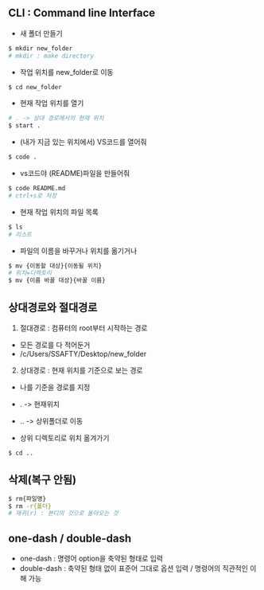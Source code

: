 ## CLI : Command line Interface

- 새 폴더 만들기
```bash
$ mkdir new_folder
# mkdir : make directory
```


- 작업 위치를 new_folder로 이동
```bash
$ cd new_folder
```

- 현재 작업 위치를 열기
```bash
# . -> 상대 경로에서의 현재 위치
$ start .
```

- (내가 지금 있는 위치에서) VS코드를 열어줘
```bash
$ code .
```

- vs코드야 (README)파일을 만들어줘
```bash
$ code README.md
# ctrl+s로 저장
```

- 현재 작업 위치의 파일 목록
```bash
$ ls
# 리스트
```

- 파일의 이름을 바꾸거나 위치를 옮기거나
```bash
$ mv {이동할 대상}{이동될 위치} 
# 위치=디렉토리
$ mv {이름 바꿀 대상}{바꿀 이름}
```


## 상대경로와 절대경로
1. 절대경로 : 컴퓨터의 root부터 시작하는 경로
 - 모든 경로를 다 적어둔거
 - /c/Users/SSAFTY/Desktop/new_folder

2. 상대경로 : 현재 위치를 기준으로 보는 경로
 - 나를 기준을 경로를 지정
 - . -> 현재위치
 - .. -> 상위폴더로 이동

 - 상위 디렉토리로 위치 옮겨가기
```bash
$ cd ..
```



## 삭제(복구 안됨)
```bash
$ rm{파일명}
$ rm -r{폴더}
# 재귀(r) : 본디의 것으로 돌아오는 것
```


## one-dash / double-dash
- one-dash : 명령어 option을 축약된 형태로 입력
- double-dash : 축약된 형태 없이 표준어 그대로 옵션 입력 / 명령어의 직관적인 이해 가능